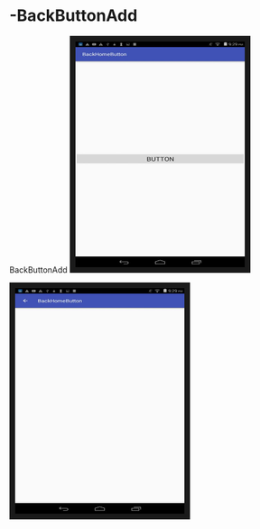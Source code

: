 # -BackButtonAdd
 BackButtonAdd
<img src="image/img1.jpg" 
alt="IMAGE ALT TEXT HERE" width="300" height="400" border="10" />


<img src="image/img2.jpg" 
alt="IMAGE ALT TEXT HERE" width="300" height="400" border="10" />
